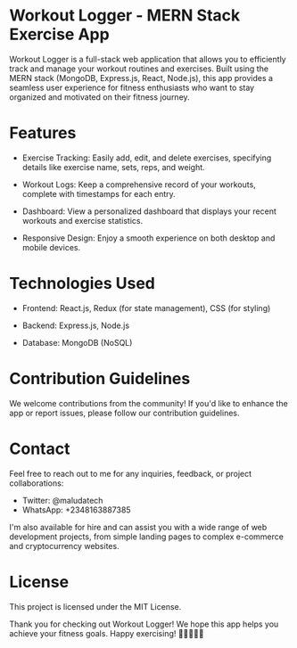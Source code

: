 # Workout Logger - MERN Stack Exercise App
Workout Logger is a full-stack web application that allows you to efficiently track and manage your workout routines and exercises. Built using the MERN stack (MongoDB, Express.js, React, Node.js), this app provides a seamless user experience for fitness enthusiasts who want to stay organized and motivated on their fitness journey.
# Features
- Exercise Tracking: Easily add, edit, and delete exercises, specifying details like exercise name, sets, reps, and weight.

- Workout Logs: Keep a comprehensive record of your workouts, complete with timestamps for each entry.

- Dashboard: View a personalized dashboard that displays your recent workouts and exercise statistics.

- Responsive Design: Enjoy a smooth experience on both desktop and mobile devices.

# Technologies Used
- Frontend: React.js, Redux (for state management), CSS (for styling)

- Backend: Express.js, Node.js

- Database: MongoDB (NoSQL)

# Contribution Guidelines
We welcome contributions from the community! If you'd like to enhance the app or report issues, please follow our contribution guidelines.

# Contact
Feel free to reach out to me for any inquiries, feedback, or project collaborations:

- Twitter: @maludatech
- WhatsApp: +2348163887385

I'm also available for hire and can assist you with a wide range of web development projects, from simple landing pages to complex e-commerce and cryptocurrency websites.

# License

This project is licensed under the MIT License.

Thank you for checking out Workout Logger! We hope this app helps you achieve your fitness goals. Happy exercising! 💪🏋️‍♀️🏋️‍♂️

